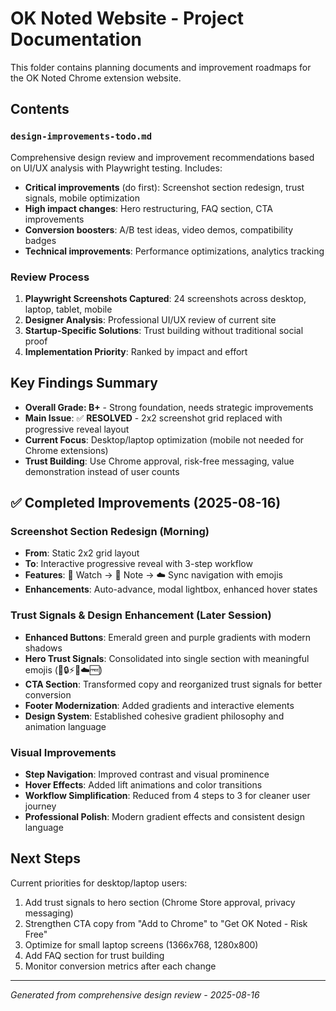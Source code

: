 # OK Noted Website - Project Documentation

This folder contains planning documents and improvement roadmaps for the OK Noted Chrome extension website.

## Contents

### `design-improvements-todo.md`
Comprehensive design review and improvement recommendations based on UI/UX analysis with Playwright testing. Includes:

- **Critical improvements** (do first): Screenshot section redesign, trust signals, mobile optimization
- **High impact changes**: Hero restructuring, FAQ section, CTA improvements  
- **Conversion boosters**: A/B test ideas, video demos, compatibility badges
- **Technical improvements**: Performance optimizations, analytics tracking

### Review Process
1. **Playwright Screenshots Captured**: 24 screenshots across desktop, laptop, tablet, mobile
2. **Designer Analysis**: Professional UI/UX review of current site
3. **Startup-Specific Solutions**: Trust building without traditional social proof
4. **Implementation Priority**: Ranked by impact and effort

## Key Findings Summary

- **Overall Grade: B+** - Strong foundation, needs strategic improvements
- **Main Issue**: ✅ **RESOLVED** - 2x2 screenshot grid replaced with progressive reveal layout
- **Current Focus**: Desktop/laptop optimization (mobile not needed for Chrome extensions)
- **Trust Building**: Use Chrome approval, risk-free messaging, value demonstration instead of user counts

## ✅ Completed Improvements (2025-08-16)

### Screenshot Section Redesign (Morning)
- **From**: Static 2x2 grid layout
- **To**: Interactive progressive reveal with 3-step workflow
- **Features**: 🎥 Watch → 📝 Note → ☁️ Sync navigation with emojis
- **Enhancements**: Auto-advance, modal lightbox, enhanced hover states

### Trust Signals & Design Enhancement (Later Session)
- **Enhanced Buttons**: Emerald green and purple gradients with modern shadows
- **Hero Trust Signals**: Consolidated into single section with meaningful emojis (🏪🔒⚡🚫☁️🆓)
- **CTA Section**: Transformed copy and reorganized trust signals for better conversion
- **Footer Modernization**: Added gradients and interactive elements
- **Design System**: Established cohesive gradient philosophy and animation language

### Visual Improvements
- **Step Navigation**: Improved contrast and visual prominence
- **Hover Effects**: Added lift animations and color transitions  
- **Workflow Simplification**: Reduced from 4 steps to 3 for cleaner user journey
- **Professional Polish**: Modern gradient effects and consistent design language

## Next Steps

Current priorities for desktop/laptop users:
1. Add trust signals to hero section (Chrome Store approval, privacy messaging)
2. Strengthen CTA copy from "Add to Chrome" to "Get OK Noted - Risk Free"
3. Optimize for small laptop screens (1366x768, 1280x800)
4. Add FAQ section for trust building
5. Monitor conversion metrics after each change

---

*Generated from comprehensive design review - 2025-08-16*